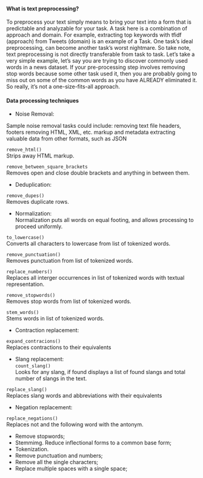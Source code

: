 #### What is text preprocessing?
To preprocess your text simply means to bring your text into a form that is predictable and analyzable for your task. A task here is a combination of approach and domain. For example, extracting top keywords with tfidf (approach) from Tweets (domain) is an example of a Task.
One task’s ideal preprocessing, can become another task’s worst nightmare. So take note, text preprocessing is not directly transferable from task to task. Let’s take a very simple example, let’s say you are trying to discover commonly used words in a news dataset. If your pre-processing step involves removing stop words because some other task used it, then you are probably going to miss out on some of the common words as you have ALREADY eliminated it. So really, it’s not a one-size-fits-all approach.




#### Data processing techniques

* Noise Removal:  

Sample noise removal tasks could include:
removing text file headers, footers
removing HTML, XML, etc. markup and metadata
extracting valuable data from other formats, such as JSON

```remove_html()```  
Strips away HTML markup.

```remove_between_square_brackets```  
Removes open and close double brackets and anything in between them.

* Deduplication:  

```remove_dupes()```  
Removes duplicate rows.


* Normalization:  
Normalization puts all words on equal footing, and allows processing to proceed uniformly.

```to_lowercase()```  
Converts all characters to lowercase from list of tokenized words.

```remove_punctuation()```  
Removes punctuation from list of tokenized words.

```replace_numbers()```  
Replaces all interger occurrences in list of tokenized words with textual representation.

```remove_stopwords()```  
Removes stop words from list of tokenized words.

```stem_words()```  
Stems words in list of tokenized words.


* Contraction replacement:  

```expand_contracions()```  
Replaces contractions to their equivalents

* Slang replacement:  
```count_slang()```  
Looks for any slang, if found displays a list of found slangs and total number of slangs in the text. 

```replace_slang()```  
Replaces slang words and abbreviations with their equivalents

* Negation replacement:  

```replace_negations()```  
Replaces not and the following word with the antonym.

* Remove stopwords;
* Stemmimg. Reduce inflectional forms to a common base form;
* Tokenization.
* Remove punctuation and numbers;
* Remove all the single characters;
* Replace multiple spaces with a single space;
